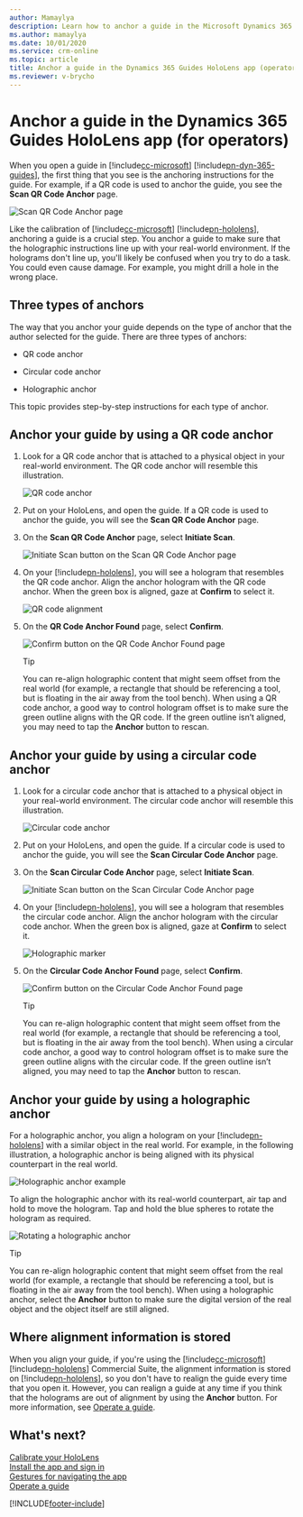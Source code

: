 ```yaml
---
author: Mamaylya
description: Learn how to anchor a guide in the Microsoft Dynamics 365 Guides HoloLens app if you're an operator.
ms.author: mamaylya
ms.date: 10/01/2020
ms.service: crm-online
ms.topic: article
title: Anchor a guide in the Dynamics 365 Guides HoloLens app (operators)
ms.reviewer: v-brycho
---
```


# Anchor a guide in the Dynamics 365 Guides HoloLens app (for operators)

When you open a guide in [!include[cc-microsoft](../includes/cc-microsoft.md)] [!include[pn-dyn-365-guides](../includes/pn-dyn-365-guides.md)], the first thing that you see is the anchoring instructions for the guide. For example, if a QR code is used to anchor the guide, you see the **Scan QR Code Anchor** page.

![Scan QR Code Anchor page](media/qr-code-scan.PNG "Scan QR Code Anchor page")

Like the calibration of [!include[cc-microsoft](../includes/cc-microsoft.md)] [!include[pn-hololens](../includes/pn-hololens.md)], anchoring a guide is a crucial step. You anchor a guide to make sure that the holographic instructions line up with your real-world environment. If the holograms don't line up, you'll likely be confused when you try to do a task. You could even cause damage. For example, you might drill a hole in the wrong place.

## Three types of anchors

The way that you anchor your guide depends on the type of anchor that the author selected for the guide. There are three types of anchors: 

- QR code anchor

- Circular code anchor

- Holographic anchor

This topic provides step-by-step instructions for each type of anchor.

## Anchor your guide by using a QR code anchor

1. Look for a QR code anchor that is attached to a physical object in your real-world environment. The QR code anchor will resemble this illustration.

    ![QR code anchor](media/qr-code-example.PNG "QR code anchor")

2. Put on your HoloLens, and open the guide. If a QR code is used to anchor the guide, you will see the **Scan QR Code Anchor** page.

3. On the **Scan QR Code Anchor** page, select **Initiate Scan**. 

    ![Initiate Scan button on the Scan QR Code Anchor page](media/qr-code-scan.PNG "Initiate Scan button on the Scan QR Code Anchor page")

3. On your [!include[pn-hololens](../includes/pn-hololens.md)], you will see a hologram that resembles the QR code anchor. Align the anchor hologram with the QR code anchor. When the green box is aligned, gaze at **Confirm** to select it.

    ![QR code alignment](media/qr-code-green-outline.PNG "QR code alignment")

4. On the **QR Code Anchor Found** page, select **Confirm**.

    ![Confirm button on the QR Code Anchor Found page](media/qr-code-confirm.PNG "Confirm button on the QR Code Anchor Found page")
    
    > [!TIP]
    > You can re-align holographic content that might seem offset from the real world (for example, a rectangle that should be referencing a tool, but is floating in the air away from the tool bench). When using a QR code anchor, a good way to control hologram offset is to make sure the green outline aligns with the QR code. If the green outline isn’t aligned, you may need to tap the **Anchor** button to rescan. 

## Anchor your guide by using a circular code anchor

1. Look for a circular code anchor that is attached to a physical object in your real-world environment. The circular code anchor will resemble this illustration.

    ![Circular code anchor](media/circular-code-example.PNG "Circular code anchor")

2. Put on your HoloLens, and open the guide. If a circular code is used to anchor the guide, you will see the **Scan Circular Code Anchor** page.

3. On the **Scan Circular Code Anchor** page, select **Initiate Scan**. 

    ![Initiate Scan button on the Scan Circular Code Anchor page](media/circular-code-scan.PNG "Initiate Scan button on the Scan Circular Code Anchor page")

4. On your [!include[pn-hololens](../includes/pn-hololens.md)], you will see a hologram that resembles the circular code anchor. Align the anchor hologram with the circular code anchor. When the green box is aligned, gaze at **Confirm** to select it.

    ![Holographic marker](media/circular-code-green-outline.PNG "Holographic marker")

5. On the **Circular Code Anchor Found** page, select **Confirm**.

    ![Confirm button on the Circular Code Anchor Found page](media/circular-code-confirm.PNG "Confirm button on the Circular Code Anchor Found page")
    
    > [!TIP]
    > You can re-align holographic content that might seem offset from the real world (for example, a rectangle that should be referencing a tool, but is floating in the air away from the tool bench). When using a circular code anchor, a good way to control hologram offset is to make sure the green outline aligns with the circular code. If the green outline isn’t aligned, you may need to tap the **Anchor** button to rescan. 

## Anchor your guide by using a holographic anchor

For a holographic anchor, you align a hologram on your [!include[pn-hololens](../includes/pn-hololens.md)] with a similar object in the real world. For example, in the following illustration, a holographic anchor is being aligned with its physical counterpart in the real world.

![Holographic anchor example](media/digital-anchor-example.PNG "Holographic anchor example")

To align the holographic anchor with its real-world counterpart, air tap and hold to move the hologram. Tap and hold the blue spheres to rotate the hologram as required.

![Rotating a holographic anchor](media/rotate-digital-anchor.PNG "Rotating a holographic anchor")

> [!TIP]
> You can re-align holographic content that might seem offset from the real world (for example, a rectangle that should be referencing a tool, but is floating in the air away from the tool bench). When using a holographic anchor, select the **Anchor** button to make sure the digital version of the real object and the object itself are still aligned.

## Where alignment information is stored

When you align your guide, if you're using the [!include[cc-microsoft](../includes/cc-microsoft.md)] [!include[pn-hololens](../includes/pn-hololens.md)] Commercial Suite, the alignment information is stored on [!include[pn-hololens](../includes/pn-hololens.md)], so you don't have to realign the guide every time that you open it. However, you can realign a guide at any time if you think that the holograms are out of alignment by using the **Anchor** button. For more information, see [Operate a guide](operator-step-card-orientation.md).

## What's next?

[Calibrate your HoloLens](operator-calibrate.md)<br>
[Install the app and sign in](install-sign-in-operator.md)<br>
[Gestures for navigating the app](operator-gestures.md)<br>
[Operate a guide](operator-step-card-orientation.md)


[!INCLUDE[footer-include](../includes/footer-banner.md)]
